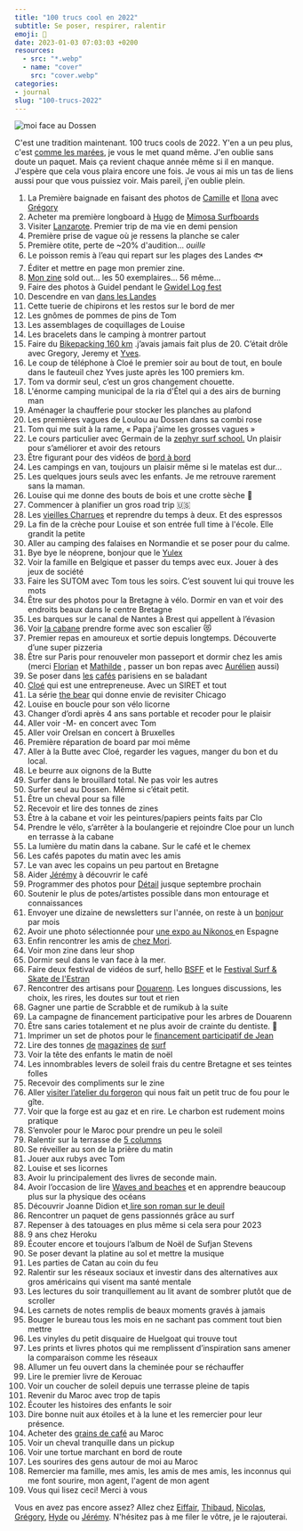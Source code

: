 ```yaml
---
title: "100 trucs cool en 2022"
subtitle: Se poser, respirer, ralentir
emoji: 💯
date: 2023-01-03 07:03:03 +0200
resources:
  - src: "*.webp"
  - name: "cover"
    src: "cover.webp"
categories:
- journal
slug: "100-trucs-2022"
---
```


![moi face au Dossen](cover "Photo prise par Yves Quéré")

C'est une tradition maintenant. 100 trucs cools de 2022. Y'en a un peu plus, c'est [comme les marées](/shop/a-thousand-tides/), je vous le met quand même. J'en oublie sans doute un paquet. Mais ça revient chaque année même si il en manque. J'espère que cela vous plaira encore une fois. Je vous ai mis un tas de liens aussi pour que vous puissiez voir. Mais pareil, j'en oublie plein.

1.  La Première baignade en faisant des photos de [Camille](https://www.instagram.com/maison_rivages/) et [Ilona](https://www.instagram.com/ilonamadec/) avec [Grégory](http://gregorymignard.com)
2.  Acheter ma première longboard à [Hugo](https://www.instagram.com/hugo_crescent/) de [Mimosa Surfboards](https://www.mimosa-surfboards.com/)
3.  Visiter [Lanzarote](https://yannickschutz.com/lanzarote). Premier trip de ma vie en demi pension
4.  Première prise de vague où je ressens la planche se caler
5.  Première otite, perte de ~20% d'audition... *ouille*
6.  Le poisson remis à l’eau qui repart sur les plages des Landes 🐟
7.  Éditer et mettre en page mon premier zine.
8.  [Mon zine](https://yannickschutz.com/retour-sur-le-zine/) sold out… les 50 exemplaires… 56 même…
9.  Faire des photos à Guidel pendant le [Gwidel Log fest](https://www.instagram.com/gwidelogfest/)
10.  Descendre en van [dans les Landes](https://www.instagram.com/p/CeD88aAsMIx/) 
11.  Cette tuerie de chipirons et les restos sur le bord de mer
12.  Les gnômes de pommes de pins de Tom
13.  Les assemblages de coquillages de Louise
14.  Les bracelets dans le camping à montrer partout
15.  Faire du [Bikepacking 160 km](https://yannickschutz.com/breizhpacking) .j’avais jamais fait plus de 20. C’était drôle avec Gregory, Jeremy et [Yves](https://yvesquere.com).
16.  Le coup de téléphone à Cloé le premier soir au bout de tout, en boule dans le fauteuil chez Yves juste après les 100 premiers km.
17.  Tom va dormir seul, c’est un gros changement chouette.
18.  L'énorme camping municipal de la ria d'Étel qui a des airs de burning man
18.  Aménager la chaufferie pour stocker les planches au plafond
19.  Les premières vagues de Loulou au Dossen dans sa combi rose
20.  Tom qui me suit à la rame, « Papa j'aime les grosses vagues »
21.  Le cours particulier avec Germain de la [zephyr surf school.](https://en.zephyrsurfschool.com/) Un plaisir pour s’améliorer et avoir des retours
22.  Être figurant pour des vidéos de [bord à bord](https://www.bord-a-bord.fr)
23.  Les campings en van, toujours un plaisir même si le matelas est dur…
24.  Les quelques jours seuls avec les enfants. Je me retrouve rarement sans la maman.
25.  Louise qui me donne des bouts de bois et une crotte sèche 💩
26.  Commencer à planifier un gros road trip 🇺🇸
27.  Les [vieilles Charrues](https://www.vieillescharrues.asso.fr/) et reprendre du temps à deux. Et des espressos
28.  La fin de la crèche pour Louise et son entrée full time à l'école. Elle grandit la petite 
29.  Aller au camping des falaises en Normandie et se poser pour du calme.
30.  Bye bye le néoprene, bonjour que le [Yulex](https://www.patagonia.com/yulex-natural-rubber-wetsuits/)
31.  Voir la famille en Belgique et passer du temps avec eux. Jouer à des jeux de société
32.  Faire les SUTOM avec Tom tous les soirs. C’est souvent lui qui trouve les mots
33.  Être sur des photos pour la Bretagne à vélo. Dormir en van et voir des endroits beaux dans le centre Bretagne
34.  Les barques sur le canal de Nantes à Brest qui appellent à l’évasion
35.  Voir [la cabane](https://douarenn.fr/) prendre forme avec son escalier 😻
36.  Premier repas en amoureux et sortie depuis longtemps. Découverte d’une super pizzeria 
37.  Être sur Paris pour renouveler mon passeport et dormir chez les amis (merci [Florian](https://www.instagram.com/florianmeczou/) et [Mathilde](https://www.instagram.com/math.lpz/) , passer un bon repas avec [Aurélien](https://www.instagram.com/aurelienbacquet/) aussi)
38.  Se poser dans [les](https://www.instagram.com/fringecoffeeparis/?hl=en) [cafés](https://lomi.cafe) parisiens en se baladant
39.  [Cloé](https://www.instagram.com/le.murmure.des.feuilles/) qui est une entrepreneuse. Avec un SIRET et tout 
40.  La série [the bear](https://en.wikipedia.org/wiki/The_Bear_(TV_series)) qui donne envie de revisiter Chicago
41.  Louise en boucle pour son vélo licorne
42.  Changer d’ordi après 4 ans sans portable et recoder pour le plaisir
43.  Aller voir -M- en concert avec Tom
44.  Aller voir Orelsan en concert à Bruxelles
45.  Première réparation de board par moi même
46.  Aller à la Butte avec Cloé, regarder les vagues, manger du bon et du local.
47.  Le beurre aux oignons de la Butte
48.  Surfer dans le brouillard total. Ne pas voir les autres
49.  Surfer seul au Dossen. Même si c’était petit.
50.  Être un cheval pour sa fille
51.  Recevoir et lire des tonnes de zines
52.  Être à la cabane et voir les peintures/papiers peints faits par Clo
53.  Prendre le vélo, s’arrêter à la boulangerie et rejoindre Cloe pour un lunch en terrasse à la cabane
54.  La lumière du matin dans la cabane. Sur le café et le chemex
55.  Les cafés papotes du matin avec les amis
56.  Le van avec les copains un peu partout en Bretagne
56.  Aider [Jérémy](http://jeremyjanin.com) à découvrir le café
57.  Programmer des photos pour [Détail](https://yannickschutz.com/detail) jusque septembre prochain
58.  Soutenir le plus de potes/artistes possible dans mon entourage et connaissances
59.  Envoyer une dizaine de newsletters sur l'année, on reste à un [bonjour](https://yannickschutz.com/bonjour) par mois
60.  Avoir une photo sélectionnée pour [une expo au Nikonos ](https://www.instagram.com/p/CkJW9VqLP5v/)en Espagne
61.  Enfin rencontrer les amis de [chez Mori](http://morifilmlab.com).
62.  Voir mon zine dans leur shop
63.  Dormir seul dans le van face à la mer.
64.  Faire deux festival de vidéos de surf, hello [BSFF](https://brestsurffilmfestival.com/) et le [Festival Surf & Skate de l'Estran](https://lestran.net/programmation/la-saison/25-27-nov-festival-surf-skate-culture-5/)
65.  Rencontrer des artisans pour [Douarenn](https://www.instagram.com/douarenn/). Les longues discussions, les choix, les rires, les doutes sur tout et rien
66.  Gagner une partie de Scrabble et de rumikub à la suite
67.  La campagne de financement participative pour les arbres de Douarenn
68.  Être sans caries totalement et ne plus avoir de crainte du dentiste. 🦷
69.  Imprimer un set de photos pour le [financement participatif de Jean](https://www.kengo.bzh/profil/66776/lies/) 
70.  Lire des tonnes [de](https://emocean.surf/) [magazines](http://lostnotfoundmag.com) [de](https://www.surfsession.com/) [surf](https://www.surfersjournal.fr/)
71.  Voir la tête des enfants le matin de noël
72.  Les innombrables levers de soleil frais du centre Bretagne et ses teintes folles
73.  Recevoir des compliments sur le zine
74.  Aller [visiter l’atelier du forgeron](https://www.instagram.com/la.forge.du.chene/) qui nous fait un petit truc de fou pour le gîte.
75.  Voir que la forge est au gaz et en rire. Le charbon est rudement moins pratique
76.  S’envoler pour le Maroc pour prendre un peu le soleil
77.  Ralentir sur la terrasse de [5 columns](https://www.5-columns.com)
78.  Se réveiller au son de la prière du matin
79.  Jouer aux rubys avec Tom
80.  Louise et ses licornes
81.  Avoir lu principalement des livres de seconde main.
82.  Avoir l’occasion de lire [Waves and beaches](https://www.amazon.fr/Waves-Beaches-Powerful-Dynamics-Coast/dp/1938340957/ref=sr_1_2?__mk_fr_FR=%C3%85M%C3%85%C5%BD%C3%95%C3%91&crid=2HIGPOK1OG8SK&keywords=beaches+and+waves&qid=1672840141&sprefix=beaches+and+waves,aps,103&sr=8-2) et en apprendre beaucoup plus sur la physique des océans 
83.  Découvrir Joanne Didion et[ lire son roman sur le deuil](https://en.wikipedia.org/wiki/The_Year_of_Magical_Thinking)
84.  Rencontrer un paquet de gens passionnés grâce au surf
85.  Repenser à des tatouages en plus même si cela sera pour 2023
86.  9 ans chez Heroku
87.  Écouter encore et toujours l’album de Noël de Sufjan Stevens
88.  Se poser devant la platine au sol et mettre la musique
89.  Les parties de Catan au coin du feu
90.  Ralentir sur les réseaux sociaux et investir dans des alternatives aux gros américains qui visent ma santé mentale
91.  Les lectures du soir tranquillement au lit avant de sombrer plutôt que de scroller
92.  Les carnets de notes remplis de beaux moments gravés à jamais
93.  Bouger le bureau tous les mois en ne sachant pas comment tout bien mettre 
94.  Les vinyles du petit disquaire de Huelgoat qui trouve tout
95.  Les prints et livres photos qui me remplissent d’inspiration sans amener la comparaison comme les réseaux
96.  Allumer un feu ouvert dans la cheminée pour se réchauffer
97.  Lire le premier livre de Kerouac
98.  Voir un coucher de soleil depuis une terrasse pleine de tapis
99.  Revenir du Maroc avec trop de tapis
100.  Écouter les histoires des enfants le soir
101.  Dire bonne nuit aux étoiles et à la lune et les remercier pour leur présence.
102.  Acheter des [grains de café](https://www.bloomcoffee.ma) au Maroc
103.  Voir un cheval tranquille dans un pickup 
104.  Voir une tortue marchant en bord de route 
105.  Les sourires des gens autour de moi au Maroc
106.  Remercier ma famille, mes amis, les amis de mes amis, les inconnus qui me font sourire, mon agent, l'agent de mon agent
106.  Vous qui lisez ceci! Merci à vous

Vous en avez pas encore assez? Allez chez [Eiffair](https://www.eiffair.fr/ego/2022-en-50-lignes.htm), [Thibaud](https://tbdd.be/2023/01/02/des-trucs-cool-en-2022/), [Nicolas](https://www.nicolas-birckel.fr/posts/2022-en-quelques-lignes/), [Grégory](https://gregorymignard.com/100-trucs-cool-en-2022), [Hyde](https://lazybear.io/posts/my-top-50-of-2022/) ou [Jérémy](https://jeremyjanin.com/100-trucs-cools-2022/). N'hésitez pas à me filer le vôtre, je le rajouterai.
